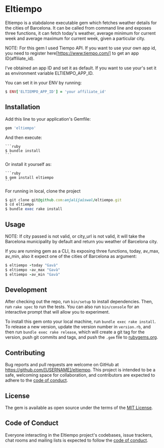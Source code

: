 # Eltiempo

Eltiempo is a stabdalone executable gem which fetches weather details for the cities of Barcelona. It can be called from command line and exposes three functions, it can fetch today's weather, average minimum for current week and average maximum for current week, given a particular city.

NOTE: For this gem I used Tiempo API. If you want to use your own app id, you need to register here[https://www.tiempo.com/] to get an app ID(affiliate_id).

I’ve obtained an app ID and set it as default. If you want to use your's set it as environment variable ELTIEMPO_APP_ID.

You can set it in your ENV by running:
    
   ```ruby
   $ ENV['ELTIEMPO_APP_ID'] = 'your affiliate_id'
   ```

## Installation

Add this line to your application's Gemfile:

 ```ruby
 gem 'eltiempo'
 ```

And then execute:
    
    ```ruby
    $ bundle install
    ```
    
Or install it yourself as:
   
    ```ruby
    $ gem install eltiempo
    ```
    

For running in local, clone the project
 
  ```ruby
  $ git clone git@github.com:anjalijaiswal/eltiempo.git
  $ cd eltiempo
  $ bundle exec rake install
  ```

## Usage

NOTE: If city passed is not valid, or city_url is not valid, it will take the Barcelona municipality by default and return you weather of Barcelona city.

If you are running gem as a CLI, its exposing three functions, today, av_max, av_min, also it expect one of the cities of Barcelona as argument:
  
  ```ruby
  $ eltiempo -today "Gavà"
  $ eltiempo -av_max "Gavà"
  $ eltiempo -av_min "Gavà"
  ```

## Development

After checking out the repo, run `bin/setup` to install dependencies. Then, run `rake spec` to run the tests. You can also run `bin/console` for an interactive prompt that will allow you to experiment.

To install this gem onto your local machine, run `bundle exec rake install`. To release a new version, update the version number in `version.rb`, and then run `bundle exec rake release`, which will create a git tag for the version, push git commits and tags, and push the `.gem` file to [rubygems.org](https://rubygems.org).

## Contributing

Bug reports and pull requests are welcome on GitHub at https://github.com/[USERNAME]/eltiempo. This project is intended to be a safe, welcoming space for collaboration, and contributors are expected to adhere to the [code of conduct](https://github.com/[USERNAME]/eltiempo/blob/master/CODE_OF_CONDUCT.md).


## License

The gem is available as open source under the terms of the [MIT License](https://opensource.org/licenses/MIT).

## Code of Conduct

Everyone interacting in the Eltiempo project's codebases, issue trackers, chat rooms and mailing lists is expected to follow the [code of conduct](https://github.com/[USERNAME]/eltiempo/blob/master/CODE_OF_CONDUCT.md).
